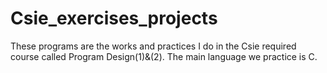 # Csie_exercises_projects
These programs are the works and practices I do in the Csie required course called Program Design(1)&(2). 
The main language we practice is C.

